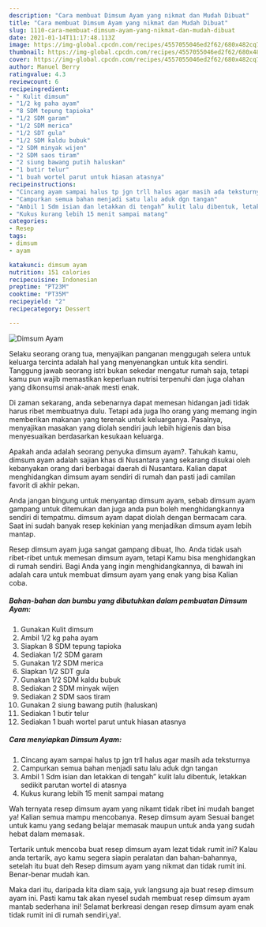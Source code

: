 ```yaml
---
description: "Cara membuat Dimsum Ayam yang nikmat dan Mudah Dibuat"
title: "Cara membuat Dimsum Ayam yang nikmat dan Mudah Dibuat"
slug: 1110-cara-membuat-dimsum-ayam-yang-nikmat-dan-mudah-dibuat
date: 2021-01-14T11:17:48.113Z
image: https://img-global.cpcdn.com/recipes/4557055046ed2f62/680x482cq70/dimsum-ayam-foto-resep-utama.jpg
thumbnail: https://img-global.cpcdn.com/recipes/4557055046ed2f62/680x482cq70/dimsum-ayam-foto-resep-utama.jpg
cover: https://img-global.cpcdn.com/recipes/4557055046ed2f62/680x482cq70/dimsum-ayam-foto-resep-utama.jpg
author: Manuel Berry
ratingvalue: 4.3
reviewcount: 6
recipeingredient:
- " Kulit dimsum"
- "1/2 kg paha ayam"
- "8 SDM tepung tapioka"
- "1/2 SDM garam"
- "1/2 SDM merica"
- "1/2 SDT gula"
- "1/2 SDM kaldu bubuk"
- "2 SDM minyak wijen"
- "2 SDM saos tiram"
- "2 siung bawang putih haluskan"
- "1 butir telur"
- "1 buah wortel parut untuk hiasan atasnya"
recipeinstructions:
- "Cincang ayam sampai halus tp jgn trll halus agar masih ada teksturnya"
- "Campurkan semua bahan menjadi satu lalu aduk dgn tangan"
- "Ambil 1 Sdm isian dan letakkan di tengah” kulit lalu dibentuk, letakkan sedikit parutan wortel di atasnya"
- "Kukus kurang lebih 15 menit sampai matang"
categories:
- Resep
tags:
- dimsum
- ayam

katakunci: dimsum ayam 
nutrition: 151 calories
recipecuisine: Indonesian
preptime: "PT23M"
cooktime: "PT35M"
recipeyield: "2"
recipecategory: Dessert

---
```



![Dimsum Ayam](https://img-global.cpcdn.com/recipes/4557055046ed2f62/680x482cq70/dimsum-ayam-foto-resep-utama.jpg)

Selaku seorang orang tua, menyajikan panganan menggugah selera untuk keluarga tercinta adalah hal yang menyenangkan untuk kita sendiri. Tanggung jawab seorang istri bukan sekedar mengatur rumah saja, tetapi kamu pun wajib memastikan keperluan nutrisi terpenuhi dan juga olahan yang dikonsumsi anak-anak mesti enak.

Di zaman  sekarang, anda sebenarnya dapat memesan hidangan jadi tidak harus ribet membuatnya dulu. Tetapi ada juga lho orang yang memang ingin memberikan makanan yang terenak untuk keluarganya. Pasalnya, menyajikan masakan yang diolah sendiri jauh lebih higienis dan bisa menyesuaikan berdasarkan kesukaan keluarga. 



Apakah anda adalah seorang penyuka dimsum ayam?. Tahukah kamu, dimsum ayam adalah sajian khas di Nusantara yang sekarang disukai oleh kebanyakan orang dari berbagai daerah di Nusantara. Kalian dapat menghidangkan dimsum ayam sendiri di rumah dan pasti jadi camilan favorit di akhir pekan.

Anda jangan bingung untuk menyantap dimsum ayam, sebab dimsum ayam gampang untuk ditemukan dan juga anda pun boleh menghidangkannya sendiri di tempatmu. dimsum ayam dapat diolah dengan bermacam cara. Saat ini sudah banyak resep kekinian yang menjadikan dimsum ayam lebih mantap.

Resep dimsum ayam juga sangat gampang dibuat, lho. Anda tidak usah ribet-ribet untuk memesan dimsum ayam, tetapi Kamu bisa menghidangkan di rumah sendiri. Bagi Anda yang ingin menghidangkannya, di bawah ini adalah cara untuk membuat dimsum ayam yang enak yang bisa Kalian coba.

<!--inarticleads1-->

##### Bahan-bahan dan bumbu yang dibutuhkan dalam pembuatan Dimsum Ayam:

1. Gunakan  Kulit dimsum
1. Ambil 1/2 kg paha ayam
1. Siapkan 8 SDM tepung tapioka
1. Sediakan 1/2 SDM garam
1. Gunakan 1/2 SDM merica
1. Siapkan 1/2 SDT gula
1. Gunakan 1/2 SDM kaldu bubuk
1. Sediakan 2 SDM minyak wijen
1. Sediakan 2 SDM saos tiram
1. Gunakan 2 siung bawang putih (haluskan)
1. Sediakan 1 butir telur
1. Sediakan 1 buah wortel parut untuk hiasan atasnya




<!--inarticleads2-->

##### Cara menyiapkan Dimsum Ayam:

1. Cincang ayam sampai halus tp jgn trll halus agar masih ada teksturnya
1. Campurkan semua bahan menjadi satu lalu aduk dgn tangan
1. Ambil 1 Sdm isian dan letakkan di tengah” kulit lalu dibentuk, letakkan sedikit parutan wortel di atasnya
1. Kukus kurang lebih 15 menit sampai matang




Wah ternyata resep dimsum ayam yang nikamt tidak ribet ini mudah banget ya! Kalian semua mampu mencobanya. Resep dimsum ayam Sesuai banget untuk kamu yang sedang belajar memasak maupun untuk anda yang sudah hebat dalam memasak.

Tertarik untuk mencoba buat resep dimsum ayam lezat tidak rumit ini? Kalau anda tertarik, ayo kamu segera siapin peralatan dan bahan-bahannya, setelah itu buat deh Resep dimsum ayam yang nikmat dan tidak rumit ini. Benar-benar mudah kan. 

Maka dari itu, daripada kita diam saja, yuk langsung aja buat resep dimsum ayam ini. Pasti kamu tak akan nyesel sudah membuat resep dimsum ayam mantab sederhana ini! Selamat berkreasi dengan resep dimsum ayam enak tidak rumit ini di rumah sendiri,ya!.

